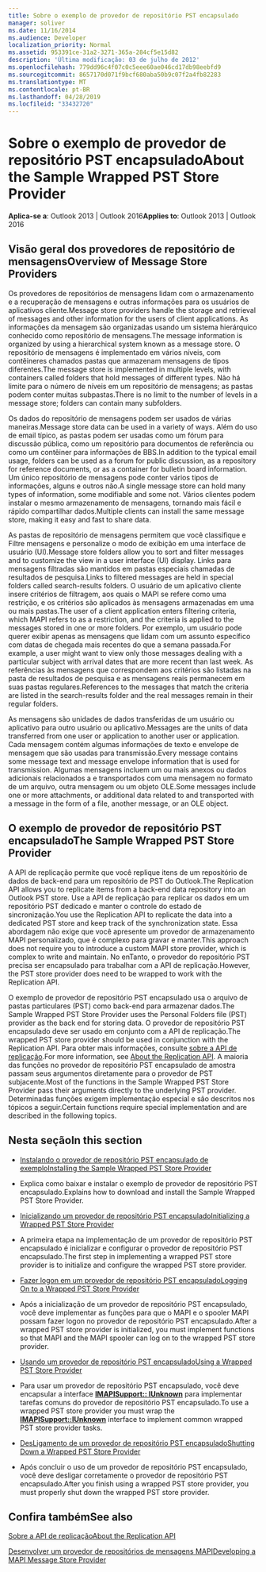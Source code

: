 ```yaml
---
title: Sobre o exemplo de provedor de repositório PST encapsulado
manager: soliver
ms.date: 11/16/2014
ms.audience: Developer
localization_priority: Normal
ms.assetid: 953391ce-31a2-3271-365a-284cf5e15d82
description: 'Última modificação: 03 de julho de 2012'
ms.openlocfilehash: 779dd96c4f07c0c5eee60ae046cd17db98eebfd9
ms.sourcegitcommit: 8657170d071f9bcf680aba50b9c07f2a4fb82283
ms.translationtype: MT
ms.contentlocale: pt-BR
ms.lasthandoff: 04/28/2019
ms.locfileid: "33432720"
---
```

# <a name="about-the-sample-wrapped-pst-store-provider"></a><span data-ttu-id="2c23b-103">Sobre o exemplo de provedor de repositório PST encapsulado</span><span class="sxs-lookup"><span data-stu-id="2c23b-103">About the Sample Wrapped PST Store Provider</span></span>

 
  
<span data-ttu-id="2c23b-104">**Aplica-se a**: Outlook 2013 | Outlook 2016</span><span class="sxs-lookup"><span data-stu-id="2c23b-104">**Applies to**: Outlook 2013 | Outlook 2016</span></span> 
  
## <a name="overview-of-message-store-providers"></a><span data-ttu-id="2c23b-105">Visão geral dos provedores de repositório de mensagens</span><span class="sxs-lookup"><span data-stu-id="2c23b-105">Overview of Message Store Providers</span></span>

<span data-ttu-id="2c23b-106">Os provedores de repositórios de mensagens lidam com o armazenamento e a recuperação de mensagens e outras informações para os usuários de aplicativos cliente.</span><span class="sxs-lookup"><span data-stu-id="2c23b-106">Message store providers handle the storage and retrieval of messages and other information for the users of client applications.</span></span> <span data-ttu-id="2c23b-107">As informações da mensagem são organizadas usando um sistema hierárquico conhecido como repositório de mensagens.</span><span class="sxs-lookup"><span data-stu-id="2c23b-107">The message information is organized by using a hierarchical system known as a message store.</span></span> <span data-ttu-id="2c23b-108">O repositório de mensagens é implementado em vários níveis, com contêineres chamados pastas que armazenam mensagens de tipos diferentes.</span><span class="sxs-lookup"><span data-stu-id="2c23b-108">The message store is implemented in multiple levels, with containers called folders that hold messages of different types.</span></span> <span data-ttu-id="2c23b-109">Não há limite para o número de níveis em um repositório de mensagens; as pastas podem conter muitas subpastas.</span><span class="sxs-lookup"><span data-stu-id="2c23b-109">There is no limit to the number of levels in a message store; folders can contain many subfolders.</span></span>
  
<span data-ttu-id="2c23b-110">Os dados do repositório de mensagens podem ser usados de várias maneiras.</span><span class="sxs-lookup"><span data-stu-id="2c23b-110">Message store data can be used in a variety of ways.</span></span> <span data-ttu-id="2c23b-111">Além do uso de email típico, as pastas podem ser usadas como um fórum para discussão pública, como um repositório para documentos de referência ou como um contêiner para informações de BBS.</span><span class="sxs-lookup"><span data-stu-id="2c23b-111">In addition to the typical email usage, folders can be used as a forum for public discussion, as a repository for reference documents, or as a container for bulletin board information.</span></span> <span data-ttu-id="2c23b-112">Um único repositório de mensagens pode conter vários tipos de informações, alguns e outros não.</span><span class="sxs-lookup"><span data-stu-id="2c23b-112">A single message store can hold many types of information, some modifiable and some not.</span></span> <span data-ttu-id="2c23b-113">Vários clientes podem instalar o mesmo armazenamento de mensagens, tornando mais fácil e rápido compartilhar dados.</span><span class="sxs-lookup"><span data-stu-id="2c23b-113">Multiple clients can install the same message store, making it easy and fast to share data.</span></span>
  
<span data-ttu-id="2c23b-114">As pastas de repositório de mensagens permitem que você classifique e Filtre mensagens e personalize o modo de exibição em uma interface de usuário (UI).</span><span class="sxs-lookup"><span data-stu-id="2c23b-114">Message store folders allow you to sort and filter messages and to customize the view in a user interface (UI) display.</span></span> <span data-ttu-id="2c23b-115">Links para mensagens filtradas são mantidos em pastas especiais chamadas de resultados de pesquisa.</span><span class="sxs-lookup"><span data-stu-id="2c23b-115">Links to filtered messages are held in special folders called search-results folders.</span></span> <span data-ttu-id="2c23b-116">O usuário de um aplicativo cliente insere critérios de filtragem, aos quais o MAPI se refere como uma restrição, e os critérios são aplicados às mensagens armazenadas em uma ou mais pastas.</span><span class="sxs-lookup"><span data-stu-id="2c23b-116">The user of a client application enters filtering criteria, which MAPI refers to as a restriction, and the criteria is applied to the messages stored in one or more folders.</span></span> <span data-ttu-id="2c23b-117">Por exemplo, um usuário pode querer exibir apenas as mensagens que lidam com um assunto específico com datas de chegada mais recentes do que a semana passada.</span><span class="sxs-lookup"><span data-stu-id="2c23b-117">For example, a user might want to view only those messages dealing with a particular subject with arrival dates that are more recent than last week.</span></span> <span data-ttu-id="2c23b-118">As referências às mensagens que correspondem aos critérios são listadas na pasta de resultados de pesquisa e as mensagens reais permanecem em suas pastas regulares.</span><span class="sxs-lookup"><span data-stu-id="2c23b-118">References to the messages that match the criteria are listed in the search-results folder and the real messages remain in their regular folders.</span></span>
  
<span data-ttu-id="2c23b-119">As mensagens são unidades de dados transferidas de um usuário ou aplicativo para outro usuário ou aplicativo.</span><span class="sxs-lookup"><span data-stu-id="2c23b-119">Messages are the units of data transferred from one user or application to another user or application.</span></span> <span data-ttu-id="2c23b-120">Cada mensagem contém algumas informações de texto e envelope de mensagem que são usadas para transmissão.</span><span class="sxs-lookup"><span data-stu-id="2c23b-120">Every message contains some message text and message envelope information that is used for transmission.</span></span> <span data-ttu-id="2c23b-121">Algumas mensagens incluem um ou mais anexos ou dados adicionais relacionados a e transportados com uma mensagem no formato de um arquivo, outra mensagem ou um objeto OLE.</span><span class="sxs-lookup"><span data-stu-id="2c23b-121">Some messages include one or more attachments, or additional data related to and transported with a message in the form of a file, another message, or an OLE object.</span></span>
  
## <a name="the-sample-wrapped-pst-store-provider"></a><span data-ttu-id="2c23b-122">O exemplo de provedor de repositório PST encapsulado</span><span class="sxs-lookup"><span data-stu-id="2c23b-122">The Sample Wrapped PST Store Provider</span></span>

<span data-ttu-id="2c23b-123">A API de replicação permite que você replique itens de um repositório de dados de back-end para um repositório de PST do Outlook.</span><span class="sxs-lookup"><span data-stu-id="2c23b-123">The Replication API allows you to replicate items from a back-end data repository into an Outlook PST store.</span></span> <span data-ttu-id="2c23b-124">Use a API de replicação para replicar os dados em um repositório PST dedicado e manter o controle do estado de sincronização.</span><span class="sxs-lookup"><span data-stu-id="2c23b-124">You use the Replication API to replicate the data into a dedicated PST store and keep track of the synchronization state.</span></span> <span data-ttu-id="2c23b-125">Essa abordagem não exige que você apresente um provedor de armazenamento MAPI personalizado, que é complexo para gravar e manter.</span><span class="sxs-lookup"><span data-stu-id="2c23b-125">This approach does not require you to introduce a custom MAPI store provider, which is complex to write and maintain.</span></span> <span data-ttu-id="2c23b-126">No enTanto, o provedor do repositório PST precisa ser encapsulado para trabalhar com a API de replicação.</span><span class="sxs-lookup"><span data-stu-id="2c23b-126">However, the PST store provider does need to be wrapped to work with the Replication API.</span></span>
  
<span data-ttu-id="2c23b-127">O exemplo de provedor de repositório PST encapsulado usa o arquivo de pastas particulares (PST) como back-end para armazenar dados.</span><span class="sxs-lookup"><span data-stu-id="2c23b-127">The Sample Wrapped PST Store Provider uses the Personal Folders file (PST) provider as the back end for storing data.</span></span> <span data-ttu-id="2c23b-128">O provedor de repositório PST encapsulado deve ser usado em conjunto com a API de replicação.</span><span class="sxs-lookup"><span data-stu-id="2c23b-128">The wrapped PST store provider should be used in conjunction with the Replication API.</span></span> <span data-ttu-id="2c23b-129">Para obter mais informações, consulte [sobre a API de replicação](about-the-replication-api.md).</span><span class="sxs-lookup"><span data-stu-id="2c23b-129">For more information, see [About the Replication API](about-the-replication-api.md).</span></span> <span data-ttu-id="2c23b-130">A maioria das funções no provedor de repositório PST encapsulado de amostra passam seus argumentos diretamente para o provedor de PST subjacente.</span><span class="sxs-lookup"><span data-stu-id="2c23b-130">Most of the functions in the Sample Wrapped PST Store Provider pass their arguments directly to the underlying PST provider.</span></span> <span data-ttu-id="2c23b-131">Determinadas funções exigem implementação especial e são descritos nos tópicos a seguir.</span><span class="sxs-lookup"><span data-stu-id="2c23b-131">Certain functions require special implementation and are described in the following topics.</span></span>
  
## <a name="in-this-section"></a><span data-ttu-id="2c23b-132">Nesta seção</span><span class="sxs-lookup"><span data-stu-id="2c23b-132">In this section</span></span>

- [<span data-ttu-id="2c23b-133">Instalando o provedor de repositório PST encapsulado de exemplo</span><span class="sxs-lookup"><span data-stu-id="2c23b-133">Installing the Sample Wrapped PST Store Provider</span></span>](installing-the-sample-wrapped-pst-store-provider.md)
    
- <span data-ttu-id="2c23b-134">Explica como baixar e instalar o exemplo de provedor de repositório PST encapsulado.</span><span class="sxs-lookup"><span data-stu-id="2c23b-134">Explains how to download and install the Sample Wrapped PST Store Provider.</span></span>
    
- [<span data-ttu-id="2c23b-135">Inicializando um provedor de repositório PST encapsulado</span><span class="sxs-lookup"><span data-stu-id="2c23b-135">Initializing a Wrapped PST Store Provider</span></span>](initializing-a-wrapped-pst-store-provider.md)
    
- <span data-ttu-id="2c23b-136">A primeira etapa na implementação de um provedor de repositório PST encapsulado é inicializar e configurar o provedor de repositório PST encapsulado.</span><span class="sxs-lookup"><span data-stu-id="2c23b-136">The first step in implementing a wrapped PST store provider is to initialize and configure the wrapped PST store provider.</span></span>
    
- [<span data-ttu-id="2c23b-137">Fazer logon em um provedor de repositório PST encapsulado</span><span class="sxs-lookup"><span data-stu-id="2c23b-137">Logging On to a Wrapped PST Store Provider</span></span>](logging-on-to-a-wrapped-pst-store-provider.md)
    
- <span data-ttu-id="2c23b-138">Após a inicialização de um provedor de repositório PST encapsulado, você deve implementar as funções para que o MAPI e o spooler MAPI possam fazer logon no provedor de repositório PST encapsulado.</span><span class="sxs-lookup"><span data-stu-id="2c23b-138">After a wrapped PST store provider is initialized, you must implement functions so that MAPI and the MAPI spooler can log on to the wrapped PST store provider.</span></span>
    
- [<span data-ttu-id="2c23b-139">Usando um provedor de repositório PST encapsulado</span><span class="sxs-lookup"><span data-stu-id="2c23b-139">Using a Wrapped PST Store Provider</span></span>](using-a-wrapped-pst-store-provider.md)
    
- <span data-ttu-id="2c23b-140">Para usar um provedor de repositório PST encapsulado, você deve encapsular a interface **[IMAPISupport:: IUnknown](imapisupportiunknown.md)** para implementar tarefas comuns do provedor de repositório PST encapsulado.</span><span class="sxs-lookup"><span data-stu-id="2c23b-140">To use a wrapped PST store provider you must wrap the **[IMAPISupport::IUnknown](imapisupportiunknown.md)** interface to implement common wrapped PST store provider tasks.</span></span> 
    
- [<span data-ttu-id="2c23b-141">DesLigamento de um provedor de repositório PST encapsulado</span><span class="sxs-lookup"><span data-stu-id="2c23b-141">Shutting Down a Wrapped PST Store Provider</span></span>](shutting-down-a-wrapped-pst-store-provider.md)
    
- <span data-ttu-id="2c23b-142">Após concluir o uso de um provedor de repositório PST encapsulado, você deve desligar corretamente o provedor de repositório PST encapsulado.</span><span class="sxs-lookup"><span data-stu-id="2c23b-142">After you finish using a wrapped PST store provider, you must properly shut down the wrapped PST store provider.</span></span>
    
## <a name="see-also"></a><span data-ttu-id="2c23b-143">Confira também</span><span class="sxs-lookup"><span data-stu-id="2c23b-143">See also</span></span>



[<span data-ttu-id="2c23b-144">Sobre a API de replicação</span><span class="sxs-lookup"><span data-stu-id="2c23b-144">About the Replication API</span></span>](about-the-replication-api.md)
  
[<span data-ttu-id="2c23b-145">Desenvolver um provedor de repositórios de mensagens MAPI</span><span class="sxs-lookup"><span data-stu-id="2c23b-145">Developing a MAPI Message Store Provider</span></span>](developing-a-mapi-message-store-provider.md)


